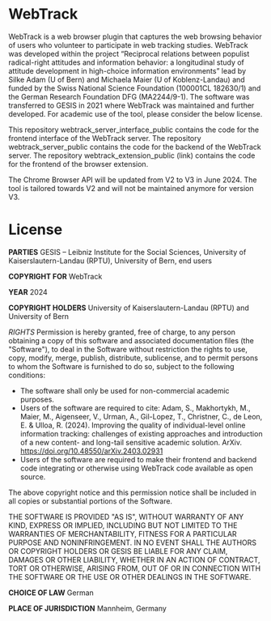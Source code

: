 
# WebTrack
 
WebTrack is a web browser plugin that captures the web browsing behavior of users who volunteer to participate in web tracking studies. WebTrack was developed within the project “Reciprocal relations between populist radical-right attitudes and information behavior: a longitudinal study of attitude development in high-choice information environments” lead by Silke Adam (U of Bern) and Michaela Maier (U of Koblenz-Landau) and funded by the Swiss National Science Foundation (100001CL 182630/1) and the German Research Foundation DFG (MA2244/9-1). The software was transferred to GESIS in 2021 where WebTrack was maintained and further developed. For academic use of the tool, please consider the below license.  

This repository webtrack_server_interface_public contains the code for the frontend interface of the WebTrack server. The repository webtrack_server_public contains the code for the backend of the WebTrack server. The repository webtrack_extension_public (link) contains the code for the frontend of the browser extension.  

The Chrome Browser API will be updated from V2 to V3 in June 2024. The tool is tailored towards V2 and will not be maintained anymore for version V3.

 # License 

**PARTIES** GESIS – Leibniz Institute for the Social Sciences, University of Kaiserslautern-Landau (RPTU), University of Bern, end users 

**COPYRIGHT FOR** WebTrack 

**YEAR** 2024 

**COPYRIGHT HOLDERS** University of Kaiserslautern-Landau (RPTU) and University of Bern 

*RIGHTS* Permission is hereby granted, free of charge, to any person obtaining a copy of this software and associated documentation files (the "Software"), to deal in the Software without restriction the rights to use, copy, modify, merge, publish, distribute, sublicense, and to permit persons to whom the Software is furnished to do so, subject to the following conditions: 

- The software shall only be used for non-commercial academic purposes. 
- Users of the software are required to cite: Adam, S., Makhortykh, M., Maier, M., Aigenseer, V., Urman, A., Gil-Lopez, T., Christner, C., de Leon, E. & Ulloa, R. (2024). Improving the quality of individual-level online information tracking: challenges of existing approaches and introduction of a new content- and long-tail sensitive academic solution. ArXiv. https://doi.org/10.48550/arXiv.2403.02931 
- Users of the software are required to make their frontend and backend code integrating or otherwise using WebTrack code available as open source. 

The above copyright notice and this permission notice shall be included in all copies or substantial portions of the Software. 

THE SOFTWARE IS PROVIDED "AS IS", WITHOUT WARRANTY OF ANY KIND, EXPRESS OR IMPLIED, INCLUDING BUT NOT LIMITED TO THE WARRANTIES OF MERCHANTABILITY, FITNESS FOR A PARTICULAR PURPOSE AND NONINFRINGEMENT. IN NO EVENT SHALL THE AUTHORS OR COPYRIGHT HOLDERS OR GESIS BE LIABLE FOR ANY CLAIM, DAMAGES OR OTHER LIABILITY, WHETHER IN AN ACTION OF CONTRACT, TORT OR OTHERWISE, ARISING FROM, OUT OF OR IN CONNECTION WITH THE SOFTWARE OR THE USE OR OTHER DEALINGS IN THE SOFTWARE. 

**CHOICE OF LAW** German 

**PLACE OF JURISDICTION** Mannheim, Germany 
 
